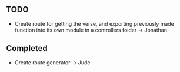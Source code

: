 ## TODO
- Create route for getting the verse, and exporting previously made function into its own module in a controllers folder -> Jonathan

## Completed
- Create route generator -> Jude